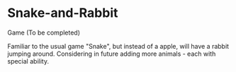 # Snake-and-Rabbit 
Game (To be completed)

Familiar to the usual game "Snake", but instead of a apple, will have a rabbit jumping around. 
Considering in future adding more animals - each with special ability.
